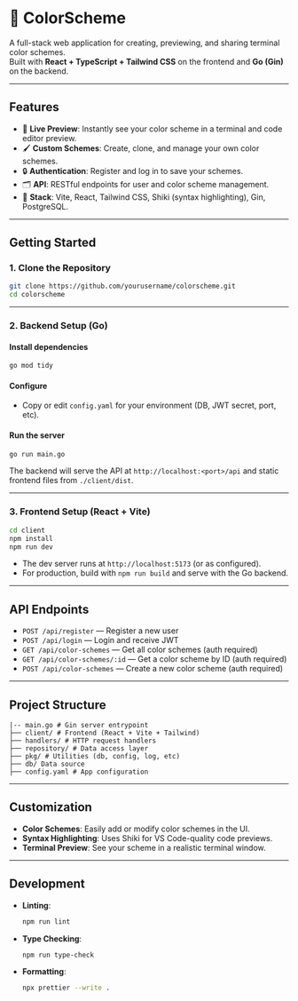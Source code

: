 # 🎨 ColorScheme

A full-stack web application for creating, previewing, and sharing terminal color schemes.  
Built with **React + TypeScript + Tailwind CSS** on the frontend and **Go (Gin)** on the backend.

---

## Features

- 🌈 **Live Preview**: Instantly see your color scheme in a terminal and code editor preview.
- 🖌️ **Custom Schemes**: Create, clone, and manage your own color schemes.
- 🔒 **Authentication**: Register and log in to save your schemes.
- 🗂️ **API**: RESTful endpoints for user and color scheme management.
- 🚀 **Stack**: Vite, React, Tailwind CSS, Shiki (syntax highlighting), Gin, PostgreSQL.

---

## Getting Started

### 1. Clone the Repository

```sh
git clone https://github.com/yourusername/colorscheme.git
cd colorscheme
```

---

### 2. Backend Setup (Go)

#### Install dependencies

```sh
go mod tidy
```

#### Configure

- Copy or edit `config.yaml` for your environment (DB, JWT secret, port, etc).

#### Run the server

```sh
go run main.go
```

The backend will serve the API at `http://localhost:<port>/api` and static frontend files from `./client/dist`.

---

### 3. Frontend Setup (React + Vite)

```sh
cd client
npm install
npm run dev
```

- The dev server runs at `http://localhost:5173` (or as configured).
- For production, build with `npm run build` and serve with the Go backend.

---

## API Endpoints

- `POST /api/register` — Register a new user
- `POST /api/login` — Login and receive JWT
- `GET /api/color-schemes` — Get all color schemes (auth required)
- `GET /api/color-schemes/:id` — Get a color scheme by ID (auth required)
- `POST /api/color-schemes` — Create a new color scheme (auth required)

---

## Project Structure

```
|-- main.go # Gin server entrypoint
├── client/ # Frontend (React + Vite + Tailwind)
├── handlers/ # HTTP request handlers
├── repository/ # Data access layer
├── pkg/ # Utilities (db, config, log, etc)
├── db/ Data source
├── config.yaml # App configuration

```

---

## Customization

- **Color Schemes**: Easily add or modify color schemes in the UI.
- **Syntax Highlighting**: Uses Shiki for VS Code-quality code previews.
- **Terminal Preview**: See your scheme in a realistic terminal window.

---

## Development

- **Linting**:
  ```sh
  npm run lint
  ```
- **Type Checking**:
  ```sh
  npm run type-check
  ```
- **Formatting**:
  ```sh
  npx prettier --write .
  ```
